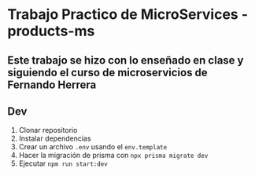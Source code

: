 # Trabajo Practico de MicroServices - products-ms

## Este trabajo se hizo con lo enseñado en clase y siguiendo el curso de microservicios de Fernando Herrera




## Dev

1. Clonar repositorio
2. Instalar dependencias
3. Crear un archivo `.env` usando el `env.template`
4. Hacer la migración de prisma con `npx prisma migrate dev`
5. Ejecutar `npm run start:dev`